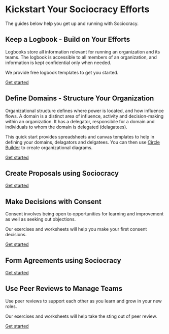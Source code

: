 # Kickstart Your Sociocracy Efforts

The guides below help you get up and running with Sociocracy.

## Keep a Logbook - Build on Your Efforts

Logbooks store all information relevant for running an organization and its teams. The logbook is accessible to all members of an organization, and information is kept confidential only when needed.

We provide free logbook templates to get you started.

[Get started](/quick-start/keeping-a-sociocracy-logbook/)


## Define Domains - Structure Your Organization

Organizational structure defines where power is located, and how influence flows. A domain is a distinct area of influence, activity and decision-making within an organization. It has a delegator, responsibile for a domain and individuals to whom the domain is delegated (delagatees).

This quick start provides spreadsheets and canvas templates to help in defining your domains, delagators and delgatees. You can then use [Circle Builder](/circle-builder/) to create organizational diagrams. 

[Get started](/quick-start/defining-sociocracy-domains/)

## Create Proposals using Sociocracy




[Get started](/quick-start/creating-sociocracy-proposals/)


## Make Decisions with Consent

Consent involves being open to opportunities for learning and improvement as well as seeking out objections.

Our exercises and worksheets will help you make your first consent decisions.

[Get started](/quick-start/using-sociocracy-for-decision-making/)

## Form Agreements using Sociocracy


[Get started](/quick-start/creating-sociocracy-proposals/)


## Use Peer Reviews to Manage Teams

Use peer reviews to support each other as you learn and grow in your new roles.

Our exercises and worksheets will help take the sting out of peer review.

[Get started](/quick-start/sociocracy-peer-reviews/)



